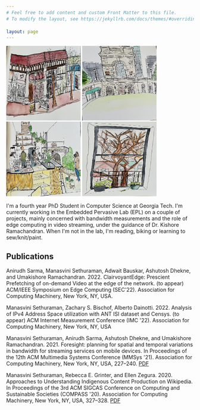 ```yaml
---
# Feel free to add content and custom Front Matter to this file.
# To modify the layout, see https://jekyllrb.com/docs/themes/#overriding-theme-defaults

layout: page
---
```

<p float="left">
  <img src="IMG-4924.jpg" width="200" height="200"/>
  <img src="/IMG-4925.jpg" width="200" height="200"/> 
  <img src="/IMG-4926.jpg" width="200" height="200"/>
  <img src="/IMG-4927.jpg" width="200" height="200"/>
</p>

I'm a fourth year PhD Student in Computer Science at Georgia Tech. I'm currently working in the Embedded Pervasive Lab (EPL) on a couple of projects, mainly concerned with bandwidth measurements and the role of edge computing in video streaming, under the guidance of Dr. Kishore Ramachandran. When I'm not in the lab, I'm reading, biking or learning to sew/knit/paint. 

## Publications  

Anirudh Sarma, Manasvini Sethuraman, Adwait Bauskar, Ashutosh Dhekne, and Umakishore Ramachandran. 2022. ClairvoyantEdge: Prescient Prefetching of on-demand Video at the edge of the network. (to appear) ACM/IEEE Symposium on Edge Computing (SEC'22). Association for Computing Machinery, New York, NY, USA.   
 
Manasvini Sethuraman, Zachary S. Bischof, Alberto Dainotti. 2022. Analysis of IPv4 Address Space utilization with ANT ISI dataset and Censys. (to appear) ACM Internet Measurement Conference (IMC '22). Association for Computing Machinery, New York, NY, USA  
 
Manasvini Sethuraman, Anirudh Sarma, Ashutosh Dhekne, and Umakishore Ramachandran. 2021. Foresight: planning for spatial and temporal variations in bandwidth for streaming services on mobile devices. In Proceedings of the 12th ACM Multimedia Systems Conference (MMSys '21). Association for Computing Machinery, New York, NY, USA, 227–240. [PDF](https://doi.org/10.1145/3458305.3463384)  
 
Manasvini Sethuraman, Rebecca E. Grinter, and Ellen Zegura. 2020. Approaches to Understanding Indigenous Content Production on Wikipedia. In Proceedings of the 3rd ACM SIGCAS Conference on Computing and Sustainable Societies (COMPASS '20). Association for Computing Machinery, New York, NY, USA, 327–328. [PDF](https://doi.org/10.1145/3378393.3402249)
  

